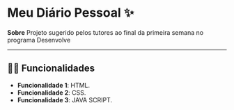 # Meu Diário Pessoal ✨

**Sobre** Projeto sugerido pelos tutores ao final da primeira semana no programa Desenvolve

---

## ✍🏻 Funcionalidades

- **Funcionalidade 1**: HTML.
- **Funcionalidade 2**: CSS.
- **Funcionalidade 3**: JAVA SCRIPT.
